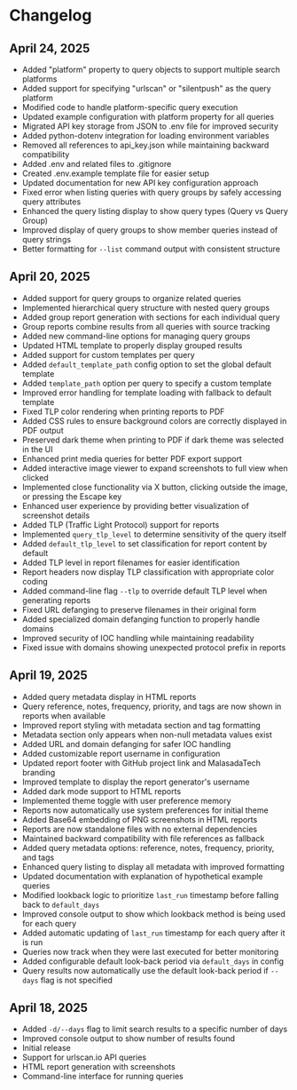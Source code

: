 # Changelog

## April 24, 2025
- Added "platform" property to query objects to support multiple search platforms
- Added support for specifying "urlscan" or "silentpush" as the query platform
- Modified code to handle platform-specific query execution
- Updated example configuration with platform property for all queries
- Migrated API key storage from JSON to .env file for improved security
- Added python-dotenv integration for loading environment variables
- Removed all references to api_key.json while maintaining backward compatibility
- Added .env and related files to .gitignore
- Created .env.example template file for easier setup
- Updated documentation for new API key configuration approach
- Fixed error when listing queries with query groups by safely accessing query attributes
- Enhanced the query listing display to show query types (Query vs Query Group)
- Improved display of query groups to show member queries instead of query strings
- Better formatting for `--list` command output with consistent structure

## April 20, 2025
- Added support for query groups to organize related queries
- Implemented hierarchical query structure with nested query groups
- Added group report generation with sections for each individual query
- Group reports combine results from all queries with source tracking
- Added new command-line options for managing query groups
- Updated HTML template to properly display grouped results
- Added support for custom templates per query
- Added `default_template_path` config option to set the global default template
- Added `template_path` option per query to specify a custom template
- Improved error handling for template loading with fallback to default template
- Fixed TLP color rendering when printing reports to PDF
- Added CSS rules to ensure background colors are correctly displayed in PDF output
- Preserved dark theme when printing to PDF if dark theme was selected in the UI
- Enhanced print media queries for better PDF export support
- Added interactive image viewer to expand screenshots to full view when clicked
- Implemented close functionality via X button, clicking outside the image, or pressing the Escape key
- Enhanced user experience by providing better visualization of screenshot details
- Added TLP (Traffic Light Protocol) support for reports
- Implemented `query_tlp_level` to determine sensitivity of the query itself
- Added `default_tlp_level` to set classification for report content by default
- Added TLP level in report filenames for easier identification
- Report headers now display TLP classification with appropriate color coding
- Added command-line flag `--tlp` to override default TLP level when generating reports
- Fixed URL defanging to preserve filenames in their original form
- Added specialized domain defanging function to properly handle domains
- Improved security of IOC handling while maintaining readability
- Fixed issue with domains showing unexpected protocol prefix in reports

## April 19, 2025
- Added query metadata display in HTML reports
- Query reference, notes, frequency, priority, and tags are now shown in reports when available
- Improved report styling with metadata section and tag formatting
- Metadata section only appears when non-null metadata values exist
- Added URL and domain defanging for safer IOC handling
- Added customizable report username in configuration
- Updated report footer with GitHub project link and MalasadaTech branding
- Improved template to display the report generator's username
- Added dark mode support to HTML reports
- Implemented theme toggle with user preference memory
- Reports now automatically use system preferences for initial theme
- Added Base64 embedding of PNG screenshots in HTML reports
- Reports are now standalone files with no external dependencies
- Maintained backward compatibility with file references as fallback
- Added query metadata options: reference, notes, frequency, priority, and tags
- Enhanced query listing to display all metadata with improved formatting
- Updated documentation with explanation of hypothetical example queries
- Modified lookback logic to prioritize `last_run` timestamp before falling back to `default_days`
- Improved console output to show which lookback method is being used for each query
- Added automatic updating of `last_run` timestamp for each query after it is run
- Queries now track when they were last executed for better monitoring
- Added configurable default look-back period via `default_days` in config
- Query results now automatically use the default look-back period if `--days` flag is not specified

## April 18, 2025
- Added `-d/--days` flag to limit search results to a specific number of days
- Improved console output to show number of results found
- Initial release
- Support for urlscan.io API queries
- HTML report generation with screenshots
- Command-line interface for running queries